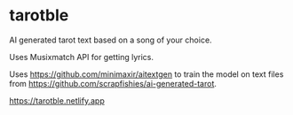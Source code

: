 # tarotble
AI generated tarot text based on a song of your choice.

Uses Musixmatch API for getting lyrics.

Uses https://github.com/minimaxir/aitextgen to train the model
on text files from https://github.com/scrapfishies/ai-generated-tarot.

https://tarotble.netlify.app
